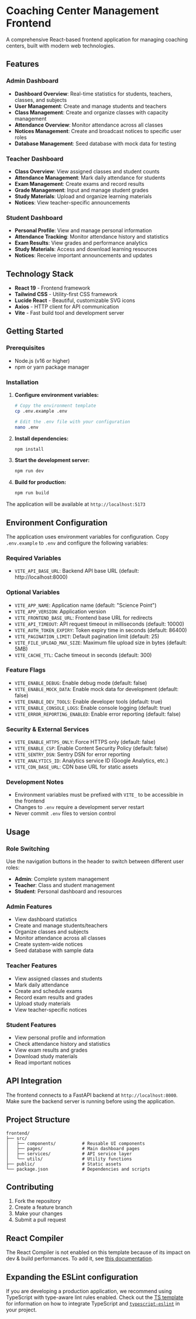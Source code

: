 # Coaching Center Management Frontend

A comprehensive React-based frontend application for managing coaching centers, built with modern web technologies.

## Features

### Admin Dashboard
- **Dashboard Overview**: Real-time statistics for students, teachers, classes, and subjects
- **User Management**: Create and manage students and teachers
- **Class Management**: Create and organize classes with capacity management
- **Attendance Overview**: Monitor attendance across all classes
- **Notices Management**: Create and broadcast notices to specific user roles
- **Database Management**: Seed database with mock data for testing

### Teacher Dashboard
- **Class Overview**: View assigned classes and student counts
- **Attendance Management**: Mark daily attendance for students
- **Exam Management**: Create exams and record results
- **Grade Management**: Input and manage student grades
- **Study Materials**: Upload and organize learning materials
- **Notices**: View teacher-specific announcements

### Student Dashboard
- **Personal Profile**: View and manage personal information
- **Attendance Tracking**: Monitor attendance history and statistics
- **Exam Results**: View grades and performance analytics
- **Study Materials**: Access and download learning resources
- **Notices**: Receive important announcements and updates

## Technology Stack

- **React 19** - Frontend framework
- **Tailwind CSS** - Utility-first CSS framework
- **Lucide React** - Beautiful, customizable SVG icons
- **Axios** - HTTP client for API communication
- **Vite** - Fast build tool and development server

## Getting Started

### Prerequisites
- Node.js (v16 or higher)
- npm or yarn package manager

### Installation

1. **Configure environment variables:**
   ```bash
   # Copy the environment template
   cp .env.example .env
   
   # Edit the .env file with your configuration
   nano .env
   ```

2. **Install dependencies:**
   ```bash
   npm install
   ```

3. **Start the development server:**
   ```bash
   npm run dev
   ```

4. **Build for production:**
   ```bash
   npm run build
   ```

The application will be available at `http://localhost:5173`

## Environment Configuration

The application uses environment variables for configuration. Copy `.env.example` to `.env` and configure the following variables:

### Required Variables
- `VITE_API_BASE_URL`: Backend API base URL (default: http://localhost:8000)

### Optional Variables
- `VITE_APP_NAME`: Application name (default: "Science Point")
- `VITE_APP_VERSION`: Application version
- `VITE_FRONTEND_BASE_URL`: Frontend base URL for redirects
- `VITE_API_TIMEOUT`: API request timeout in milliseconds (default: 10000)
- `VITE_AUTH_TOKEN_EXPIRY`: Token expiry time in seconds (default: 86400)
- `VITE_PAGINATION_LIMIT`: Default pagination limit (default: 25)
- `VITE_FILE_UPLOAD_MAX_SIZE`: Maximum file upload size in bytes (default: 5MB)
- `VITE_CACHE_TTL`: Cache timeout in seconds (default: 300)

### Feature Flags
- `VITE_ENABLE_DEBUG`: Enable debug mode (default: false)
- `VITE_ENABLE_MOCK_DATA`: Enable mock data for development (default: false)
- `VITE_ENABLE_DEV_TOOLS`: Enable developer tools (default: true)
- `VITE_ENABLE_CONSOLE_LOGS`: Enable console logging (default: true)
- `VITE_ERROR_REPORTING_ENABLED`: Enable error reporting (default: false)

### Security & External Services
- `VITE_ENABLE_HTTPS_ONLY`: Force HTTPS only (default: false)
- `VITE_ENABLE_CSP`: Enable Content Security Policy (default: false)
- `VITE_SENTRY_DSN`: Sentry DSN for error reporting
- `VITE_ANALYTICS_ID`: Analytics service ID (Google Analytics, etc.)
- `VITE_CDN_BASE_URL`: CDN base URL for static assets

### Development Notes
- Environment variables must be prefixed with `VITE_` to be accessible in the frontend
- Changes to `.env` require a development server restart
- Never commit `.env` files to version control

## Usage

### Role Switching
Use the navigation buttons in the header to switch between different user roles:
- **Admin**: Complete system management
- **Teacher**: Class and student management  
- **Student**: Personal dashboard and resources

### Admin Features
- View dashboard statistics
- Create and manage students/teachers
- Organize classes and subjects
- Monitor attendance across all classes
- Create system-wide notices
- Seed database with sample data

### Teacher Features
- View assigned classes and students
- Mark daily attendance
- Create and schedule exams
- Record exam results and grades
- Upload study materials
- View teacher-specific notices

### Student Features
- View personal profile and information
- Check attendance history and statistics
- View exam results and grades
- Download study materials
- Read important notices

## API Integration

The frontend connects to a FastAPI backend at `http://localhost:8000`. Make sure the backend server is running before using the application.

## Project Structure

```
frontend/
├── src/
│   ├── components/          # Reusable UI components
│   ├── pages/               # Main dashboard pages  
│   ├── services/            # API service layer
│   └── utils/               # Utility functions
├── public/                  # Static assets
└── package.json             # Dependencies and scripts
```

## Contributing

1. Fork the repository
2. Create a feature branch
3. Make your changes
4. Submit a pull request

## React Compiler

The React Compiler is not enabled on this template because of its impact on dev & build performances. To add it, see [this documentation](https://react.dev/learn/react-compiler/installation).

## Expanding the ESLint configuration

If you are developing a production application, we recommend using TypeScript with type-aware lint rules enabled. Check out the [TS template](https://github.com/vitejs/vite/tree/main/packages/create-vite/template-react-ts) for information on how to integrate TypeScript and [`typescript-eslint`](https://typescript-eslint.io) in your project.
